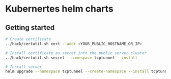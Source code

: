 # Kubernertes helm charts

## Getting started

```sh
# Create certificate
../hack/certutil.sh cert --addr <YOUR_PUBLIC_HOSTNAME_OR_IP>

# Install certificate as secret into the public server cluster
../hack/certutil.sh secret --namespace tcptunnel --install

# Install server
helm upgrade --namespace tcptunnel --create-namespace --install tcptunnel ./chart
```